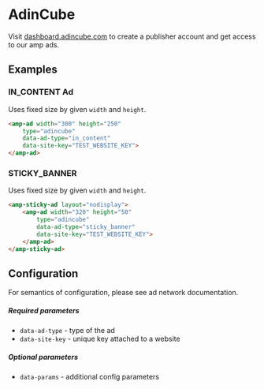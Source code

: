 <!---
Copyright 2018 The AMP HTML Authors. All Rights Reserved.

Licensed under the Apache License, Version 2.0 (the "License");
you may not use this file except in compliance with the License.
You may obtain a copy of the License at

      http://www.apache.org/licenses/LICENSE-2.0

Unless required by applicable law or agreed to in writing, software
distributed under the License is distributed on an "AS-IS" BASIS,
WITHOUT WARRANTIES OR CONDITIONS OF ANY KIND, either express or implied.
See the License for the specific language governing permissions and
limitations under the License.
-->

# AdinCube

Visit [dashboard.adincube.com](https://dashboard.adincube.com/dashboard) to create a publisher account and get access to our amp ads.

## Examples

### IN_CONTENT Ad
Uses fixed size by given ```width``` and ```height```.

```html
<amp-ad width="300" height="250"
    type="adincube"
    data-ad-type="in_content"
    data-site-key="TEST_WEBSITE_KEY">
</amp-ad>
```

### STICKY_BANNER
Uses fixed size by given ```width``` and ```height```.

```html
<amp-sticky-ad layout="nodisplay">
    <amp-ad width="320" height="50"
        type="adincube"
        data-ad-type="sticky_banner"
        data-site-key="TEST_WEBSITE_KEY">
    </amp-ad>
</amp-sticky-ad>
```

## Configuration
For semantics of configuration, please see ad network documentation.

##### Required parameters
* `data-ad-type` - type of the ad
* `data-site-key` - unique key attached to a website

##### Optional parameters
* `data-params` - additional config parameters
